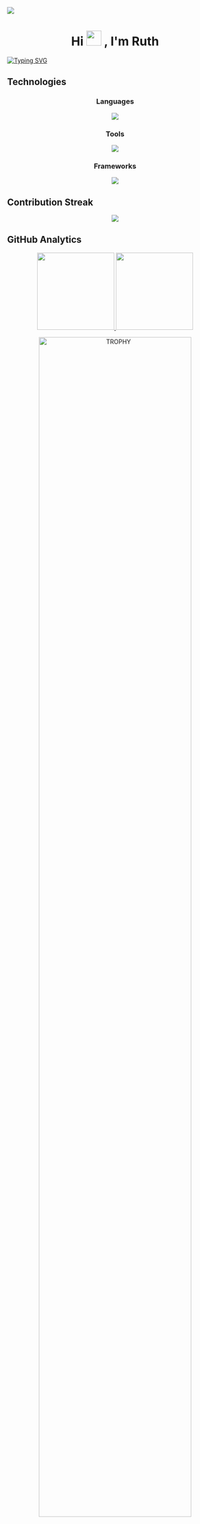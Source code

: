 <img src="https://user-images.githubusercontent.com/73097560/115834477-dbab4500-a447-11eb-908a-139a6edaec5c.gif">

<h1 align="center" ><b>Hi</b> <img src="https://i0.wp.com/pokejungle.net/wp-content/uploads/2019/04/Eevee.gif?resize=740%2C684&ssl=1" width="35"> <b>, I'm Ruth </b> </h1> 

<a href="https://git.io/typing-svg"><img src="https://readme-typing-svg.demolab.com?font=VT323&pause=1000&color=88F756&center=true&vCenter=true&width=1000&lines=Hello+World!;Computer+Science+Student+at+UAL;Learning+new+skills!;My+dream+is+to+make+video+games" alt="Typing SVG" /></a>
<p align="center"></p>

## Technologies

<div align="center">
  <h3>Languages</h3>
  <a href="https://skillicons.dev">
    <img src="https://skillicons.dev/icons?i=c,cpp,css,scss,html,java,js,ts,swift,md&perline=14" />
  </a>
</div>

<div align="center">
  <h3>Tools</h3>
  <a href="https://skillicons.dev">
    <img src="https://skillicons.dev/icons?i=git,github,githubactions,gitlab,jenkins,docker,figma,eclipse,visualstudio,vscode,linux,raspberrypi,postman,selenium&perline=14" />
  </a>
</div>

<div align="center">
  <h3>Frameworks</h3>
  <a href="https://skillicons.dev">
    <img src="https://skillicons.dev/icons?i=spring,express,mongodb,mysql,nodejs,angular,vue,unity,maven&perline=14" />
  </a>
</div>


## Contribution Streak

<p align="center">
  <a href="https://github.com/rk400/github-readme-streak-stats">
    <img src="https://github-readme-streak-stats.herokuapp.com?user=rk400&theme=tokyonight&hide_border=true&mode=weekly"/>
  </a>
</p>

## GitHub Analytics

<p align="center">
<a href="https://github.com/rk400">
  <img height="180em" src="https://github-readme-stats.vercel.app/api?username=rk400&show_icons=true&theme=tokyonight&hide_border=true" />
  <img height="180em" src="https://github-readme-stats.vercel.app/api/top-langs/?username=rk400&layout=donut&theme=tokyonight&hide_border=true" />
</a>
</p>

<div align=center>
  <a href="https://github.com/ryo-ma/github-profile-trophy" title="Go to Source">
      <img align="center" width=84% src="https://github-profile-trophy.vercel.app/?username=rk400&theme=tokyonight&row=1&column=7&margin-h=15&margin-w=5&no-frame=true" alt="TROPHY" />
    </a>
</div>

## Contact me!
<div align="center">
  <a href="https://www.linkedin.com/in/ruthrdez">
    <img src="https://skillicons.dev/icons?i=linkedin" />
  </a>
  <a href="https://twitter.com/rutz_idk">
    <img src="https://skillicons.dev/icons?i=twitter" />
  </a>
  <a href="https://discordapp.com/users/356879528653488138">
    <img src="https://skillicons.dev/icons?i=discord" />
  </a>
  <a href="https://www.instagram.com/rutz_idk/">
    <img src="https://skillicons.dev/icons?i=instagram" />
  </a>
</div>

</br>

<p align="center">
<a><img src="https://visitcount.itsvg.in/api?id=rk400&label=Visitors&pretty=true" alt="Visitors" /></a>
</p>

<img src="https://user-images.githubusercontent.com/73097560/115834477-dbab4500-a447-11eb-908a-139a6edaec5c.gif">
<!--
**rk400/rk400** is a ✨ _special_ ✨ repository because its `README.md` (this file) appears on your GitHub profile.

Here are some ideas to get you started:

- 🔭 I’m currently working on ...
- 🌱 I’m currently learning ...
- 👯 I’m looking to collaborate on ...
- 🤔 I’m looking for help with ...
- 💬 Ask me about ...
- 📫 How to reach me: ...
- 😄 Pronouns: ...
- ⚡ Fun fact: ...
-->
